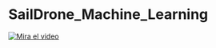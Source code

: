 # SailDrone_Machine_Learning

[![Mira el video](https://img.youtube.com/vi/VIDEO_ID/maxresdefault.jpg)](https://youtu.be/4PGkNWABzNk)

